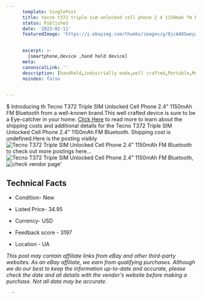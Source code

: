 ```yaml
---
      template: SinglePost
      title: tecno t372 triple sim unlocked cell phone 2 4 1150mah fm bluetooth
      status: Published
      date: '2023-02-11'
      featuredImage: 'https://i.ebayimg.com/thumbs/images/g/0jcAAOSweyZfMWAR/s-l225.jpg'
       

      excerpt: >-
        [smartphone,device ,hand held device]
      meta:
      canonicalLink: ''
      description: [handheld,industrially made,well crafted,Portable,Mobile,Compact,Convenient,Lightweight,Maneuverable,Man-portable,Miniature,Carriable,Hand-held,Light,Holdable,Transportable,Mobile device,Pocket-sized,On-the-go,Wireless,Cordless,Compact size,Convenient size, smartphone,device ,hand held device]
      noindex: false
      

---
```

$
      Introducing th Tecno T372 Triple SIM Unlocked Cell Phone 2.4" 1150mAh FM Bluetooth from a well-known brand.This well crafted device  is sure to be a Eye-catcher in your home. [Click Here](https://www.ebay.com/itm/233677097223?hash=item36683d8907%3Ag%3A0jcAAOSweyZfMWAR&mkevt=1&mkcid=1&mkrid=711-53200-19255-0&campid=%253CePNCampaignId%253E&customid=%253CreferenceId%253E&toolid=10049) to read more to learn about the shipping costs and additional details for the Tecno T372 Triple SIM Unlocked Cell Phone 2.4" 1150mAh FM Bluetooth. Shipping cost is undefined.Here is the posting visibly ![Tecno T372 Triple SIM Unlocked Cell Phone 2.4" 1150mAh FM Bluetooth](https://i.ebayimg.com/thumbs/images/g/0jcAAOSweyZfMWAR/s-l225.jpg) to check out more postings here... ![Tecno T372 Triple SIM Unlocked Cell Phone 2.4" 1150mAh FM Bluetooth](https://i.ebayimg.com/images/g/0jcAAOSweyZfMWAR/s-l1200.jpg), ![check vendor page]()'

      

 ## Technical Facts 



     
      

 - Condition- New 


      

 - Listed Price- 34.95 


      

 - Currency- USD 


      

 - Feedback score - 3197 


      

 - Location - UA 


      
      

 *_This post may contain affiliate links from eBay and other third-party websites. As an eBay affiliate, we earn from qualifying purchases. Although we do our best to keep the information up-to-date and accurate, please check the date and all details with the vendor's website before making a purchase. Not all data may be accurate._*




      -

